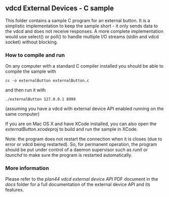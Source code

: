 ## vdcd External Devices - C sample

This folder contains a sample C program for an external button. It is a simplistic implementation to keep the sample short - it only sends data to the vdcd and does not receive responses. A more complete implementation would use select() or poll() to handle multiple I/O streams (stdin and vdcd socket) without blocking.

### How to compile and run

On any computer with a standard C compiler installed you should be able to compile the sample with

    cc -o externalButton externalButton.c
        
and then run it with

	./externalButton 127.0.0.1 8999
	
(assuming you have a vdcd with external device API enabled running on the same computer)
	
If you are on Mac OS X and have XCode installed, you can also open the *externalButton.xcodeproj* to build and run the sample in XCode.
	
Note: the program does not restart the connection when it is closes (due to error or vdcd being restarted). So, for permanent operation, the program should be put under control of a daemon supervisor such as *runit* or *launchd* to make sure the program is restarted automatically.

### More information 

Please refer to the *plan44 vdcd external device API* PDF document in the *docs* folder for a full documentation of the external device API and its features.
